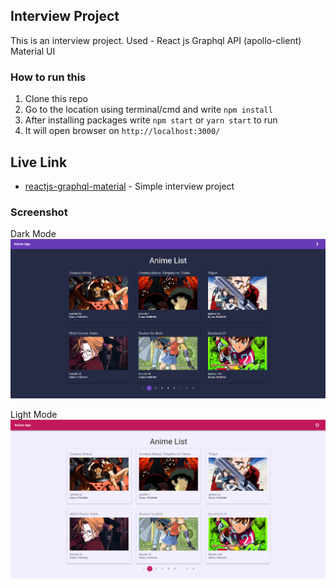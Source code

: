 ## Interview Project

This is an interview project. Used -
React js
Graphql API (apollo-client)
Material UI

### How to run this

1. Clone this repo
2. Go to the location using terminal/cmd and write `npm install`
3. After installing packages write `npm start` or `yarn start` to run
4. It will open browser on `http://localhost:3000/`

## Live Link

- [reactjs-graphql-material](https://interview-for-ocm.netlify.app/) - Simple interview project

### Screenshot

Dark Mode
![Screenshot](./darkMode.png)

Light Mode
![Screenshot](./lightMode.png)
